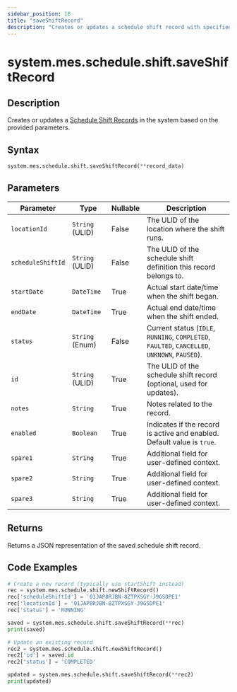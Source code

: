 ```yaml
---
sidebar_position: 18
title: "saveShiftRecord"
description: "Creates or updates a schedule shift record with specified parameters."
---
```


# system.mes.schedule.shift.saveShiftRecord

## Description

Creates or updates a [Schedule Shift Records](../../data-model/schedule-shift-model/schedule-shift-record) in the system
based on the provided parameters.

## Syntax

```python
system.mes.schedule.shift.saveShiftRecord(**record_data)
```

## Parameters

| Parameter         | Type            | Nullable | Description                                                                                   |
|-------------------|-----------------|----------|-----------------------------------------------------------------------------------------------|
| `locationId`      | `String` (ULID) | False    | The ULID of the location where the shift runs.                                                |
| `scheduleShiftId` | `String` (ULID) | False    | The ULID of the schedule shift definition this record belongs to.                             |
| `startDate`       | `DateTime`      | True     | Actual start date/time when the shift began.                                                  |
| `endDate`         | `DateTime`      | True     | Actual end date/time when the shift ended.                                                    |
| `status`          | `String` (Enum) | False    | Current status (`IDLE`, `RUNNING`, `COMPLETED`, `FAULTED`, `CANCELLED`, `UNKNOWN`, `PAUSED`). |
| `id`              | `String` (ULID) | True     | The ULID of the schedule shift record (optional, used for updates).                           |
| `notes`           | `String`        | True     | Notes related to the record.                                                                  |
| `enabled`         | `Boolean`       | True     | Indicates if the record is active and enabled. Default value is `true`.                       |
| `spare1`          | `String`        | True     | Additional field for user-defined context.                                                    |
| `spare2`          | `String`        | True     | Additional field for user-defined context.                                                    |
| `spare3`          | `String`        | True     | Additional field for user-defined context.                                                    |

## Returns

Returns a JSON representation of the saved schedule shift record.

## Code Examples

```python
# Create a new record (typically use startShift instead)
rec = system.mes.schedule.shift.newShiftRecord()
rec['scheduleShiftId'] = '01JAP8RJBN-8ZTPXSGY-J9GSDPE1'
rec['locationId'] = '01JAP8RJBN-8ZTPXSGY-J9GSDPE1'
rec['status'] = 'RUNNING'

saved = system.mes.schedule.shift.saveShiftRecord(**rec)
print(saved)

# Update an existing record
rec2 = system.mes.schedule.shift.newShiftRecord()
rec2['id'] = saved.id
rec2['status'] = 'COMPLETED'

updated = system.mes.schedule.shift.saveShiftRecord(**rec2)
print(updated)
```
